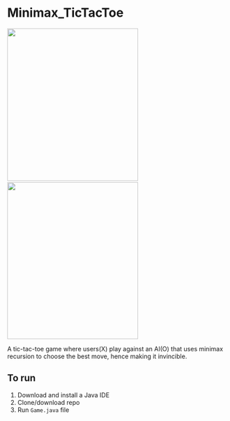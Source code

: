 # Minimax_TicTacToe

<a href="https://imgflip.com/gif/3lxz2c"><img src="https://i.imgflip.com/3lxz2c.gif" width="300" height="350"/></a>
&nbsp; &nbsp; &nbsp; &nbsp; &nbsp; &nbsp; &nbsp; &nbsp; &nbsp; &nbsp; &nbsp; &nbsp; &nbsp; &nbsp; &nbsp; &nbsp; &nbsp; &nbsp; &nbsp; &nbsp; &nbsp; &nbsp; &nbsp; &nbsp; &nbsp;
<a href="https://imgflip.com/gif/3lxz2y"><img src="https://i.imgflip.com/3lxz2y.gif" width="300" height="360"/></a>

A tic-tac-toe game where users(X) play against an AI(O) that uses minimax recursion to choose the best move, hence making it invincible.
## To run

1. Download and install a Java IDE
2. Clone/download repo
3. Run `Game.java` file
